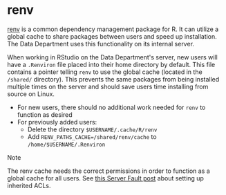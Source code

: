 # renv

[renv](https://rstudio.github.io/renv/articles/renv.html) is a common dependency management package for R. It can utilize a global cache to share packages between users and speed up installation. The Data Department uses this functionality on its internal server.

When working in RStudio on the Data Department's server, new users will have a `.Renviron` file placed into their home directory by default. This file contains a pointer telling `renv` to use the global cache (located in the `/shared/` directory). This prevents the same packages from being installed multiple times on the server and should save users time installing from source on Linux.

* For new users, there should no additional work needed for `renv` to function as desired
* For previously added users:
  * Delete the directory `$USERNAME/.cache/R/renv`
  * Add `RENV_PATHS_CACHE=/shared/renv/cache` to `/home/$USERNAME/.Renviron`

> [!NOTE]
> The renv cache needs the correct permissions in order to function as a global cache for all users. See [this Server Fault post](https://serverfault.com/questions/444867/linux-setfacl-set-all-current-future-files-directories-in-parent-directory-to) about setting up inherited ACLs.
